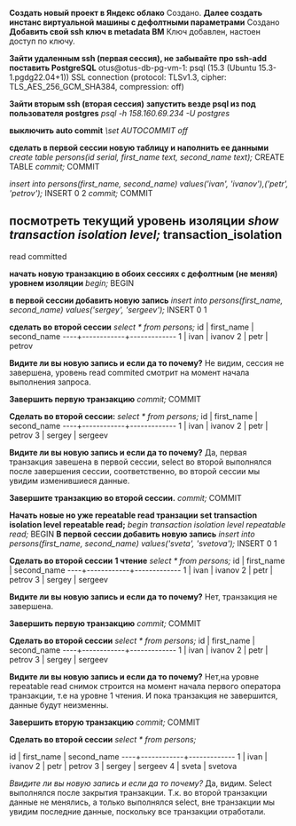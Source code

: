 **Создать новый проект в Яндекс облако**
Создано.
**Далее создать инстанс виртуальной машины с дефолтными параметрами**
Создано
**Добавить свой ssh ключ в metadata ВМ**
Ключ добавлен, настоен доступ по ключу.

**Зайти удаленным ssh (первая сессия), не забывайте про ssh-add**
**поставить PostgreSQL**
otus@otus-db-pg-vm-1:
psql (15.3 (Ubuntu 15.3-1.pgdg22.04+1))
SSL connection (protocol: TLSv1.3, cipher: TLS_AES_256_GCM_SHA384, compression: off)

**Зайти вторым ssh (вторая сессия)**
**запустить везде psql из под пользователя postgres**
*psql -h 158.160.69.234 -U postgres*

**выключить auto commit**
*\set AUTOCOMMIT off*

**сделать в первой сессии новую таблицу и наполнить ее данными**
*create table persons(id serial, first_name text, second_name text);*
CREATE TABLE
*commit;*
COMMIT

*insert into persons(first_name, second_name) values('ivan', 'ivanov'),('petr', 'petrov');*
INSERT 0 2
*commit;*
COMMIT

**посмотреть текущий уровень изоляции**
*show transaction isolation level;*
transaction_isolation
-----------------------
 read committed

**начать новую транзакцию в обоих сессиях с дефолтным (не меняя) уровнем изоляции**
*begin;*
BEGIN

**в первой сессии добавить новую запись**
*insert into persons(first_name, second_name) values('sergey', 'sergeev');*
INSERT 0 1

**сделать во второй сессии**
*select * from persons;*
id | first_name | second_name
----+------------+-------------
  1 | ivan       | ivanov
  2 | petr       | petrov

**Видите ли вы новую запись и если да то почему?**
Не видим, сессия не завершена, уровень read commited смотрит на момент начала выполнения запроса.

**Завершить первую транзакцию**
*commit;*
COMMIT

**Cделать во второй сессии:**
*select * from persons;*
id | first_name | second_name
----+------------+-------------
  1 | ivan       | ivanov
  2 | petr       | petrov
  3 | sergey     | sergeev

**Видите ли вы новую запись и если да то почему?**
Да, первая транзакция завешена в первой сессии, select во второй выполнялся после завершения сессии, соответственно, во второй сессии мы увидим изменившиеся данные.

**Завершите транзакцию во второй сессии.**
*commit;*
COMMIT

**Начать новые но уже repeatable read транзации**
**set transaction isolation level repeatable read;**
*begin transaction isolation level repeatable read;*
BEGIN
**В первой сессии добавить новую запись**
*insert into persons(first_name, second_name) values('sveta', 'svetova');*
INSERT 0 1

**Сделать во второй сессии**
**1 чтение**
*select * from persons;*
 id | first_name | second_name
----+------------+-------------
  1 | ivan       | ivanov
  2 | petr       | petrov
  3 | sergey     | sergeev

**Видите ли вы новую запись и если да то почему?**
Нет, транзакция не завершена.

**Завершить первую транзакцию**
*commit;*
COMMIT

**Сделать во второй сессии**
*select * from persons;*
 id | first_name | second_name
----+------------+-------------
  1 | ivan       | ivanov
  2 | petr       | petrov
  3 | sergey     | sergeev

**Видите ли вы новую запись и если да то почему?**
Нет,на уровне repeatable read снимок строится на момент начала первого оператора транзакции, т.е на уровне 1 чтения. И пока транзакция не завершится, данные будут неизменны.

**Завершить вторую транзакцию**
*commit;*
COMMIT

**Сделать во второй сессии**
*select * from persons;*

 id | first_name | second_name
----+------------+-------------
  1 | ivan       | ivanov
  2 | petr       | petrov
  3 | sergey     | sergeev
  4 | sveta      | svetova

*Ввидите ли вы новую запись и если да то почему?*
Да, видим. Select выполнялся после закрытия транзакции. Т.к. во второй транзакции данные не менялись, а только выполнялся select, вне транзакции мы увидим последние данные, поскольку все транзакции отработали.



